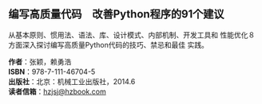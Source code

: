 ## 编写高质量代码　改善Python程序的91个建议

从基本原则、惯用法、语法、库、设计模式、内部机制、开发工具和
性能优化８方面深入探讨编写高质量Python代码的技巧、禁忌和最佳
实践。

**作者**：张颖，赖勇浩  
**ISBN**：978-7-111-46704-5  
**出版社**：北京：机械工业出版社，2014.6  
**读者信箱**：hzjsj@hzbook.com
